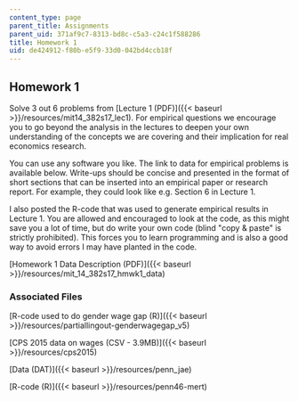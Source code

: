 ```yaml
---
content_type: page
parent_title: Assignments
parent_uid: 371af9c7-8313-bd8c-c5a3-c24c1f588286
title: Homework 1
uid: de424912-f80b-e5f9-33d0-042bd4ccb18f
---
```


Homework 1
----------

Solve 3 out 6 problems from [Lecture 1 (PDF)]({{< baseurl >}}/resources/mit14_382s17_lec1). For empirical questions we encourage you to go beyond the analysis in the lectures to deepen your own understanding of the concepts we are covering and their implication for real economics research.  
  
You can use any software you like. The link to data for empirical problems is available below. Write-ups should be concise and presented in the format of short sections that can be inserted into an empirical paper or research report. For example, they could look like e.g. Section 6 in Lecture 1.   
  
I also posted the R-code that was used to generate empirical results in Lecture 1. You are allowed and encouraged to look at the code, as this might save you a lot of time, but do write your own code (blind "copy & paste" is strictly prohibited). This forces you to learn programming and is also a good way to avoid errors I may have planted in the code.

[Homework 1 Data Description (PDF)]({{< baseurl >}}/resources/mit_14_382s17_hmwk1_data)

### Associated Files

[R-code used to do gender wage gap (R)]({{< baseurl >}}/resources/partiallingout-genderwagegap_v5)

[CPS 2015 data on wages (CSV - 3.9MB)]({{< baseurl >}}/resources/cps2015)

[Data (DAT)]({{< baseurl >}}/resources/penn_jae)

[R-code (R)]({{< baseurl >}}/resources/penn46-mert)